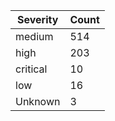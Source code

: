 | Severity | Count |
|----------|-------|
| medium | 514 |
| high | 203 |
| critical | 10 |
| low | 16 |
| Unknown | 3 |
